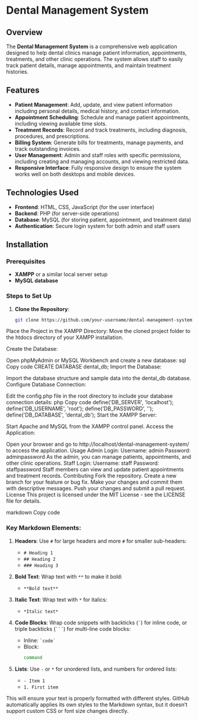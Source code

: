 # Dental Management System

## Overview

The **Dental Management System** is a comprehensive web application designed to help dental clinics manage patient information, appointments, treatments, and other clinic operations. The system allows staff to easily track patient details, manage appointments, and maintain treatment histories.

## Features

- **Patient Management**: Add, update, and view patient information including personal details, medical history, and contact information.
- **Appointment Scheduling**: Schedule and manage patient appointments, including viewing available time slots.
- **Treatment Records**: Record and track treatments, including diagnosis, procedures, and prescriptions.
- **Billing System**: Generate bills for treatments, manage payments, and track outstanding invoices.
- **User Management**: Admin and staff roles with specific permissions, including creating and managing accounts, and viewing restricted data.
- **Responsive Interface**: Fully responsive design to ensure the system works well on both desktops and mobile devices.

## Technologies Used

- **Frontend**: HTML, CSS, JavaScript (for the user interface)
- **Backend**: PHP (for server-side operations)
- **Database**: MySQL (for storing patient, appointment, and treatment data)
- **Authentication**: Secure login system for both admin and staff users

## Installation

### Prerequisites

- **XAMPP** or a similar local server setup
- **MySQL database**

### Steps to Set Up

1. **Clone the Repository**:
   ```bash
   git clone https://github.com/your-username/dental-management-system.git
Place the Project in the XAMPP Directory: Move the cloned project folder to the htdocs directory of your XAMPP installation.

Create the Database:

Open phpMyAdmin or MySQL Workbench and create a new database:
sql
Copy code
CREATE DATABASE dental_db;
Import the Database:

Import the database structure and sample data into the dental_db database.
Configure Database Connection:

Edit the config.php file in the root directory to include your database connection details:
php
Copy code
define('DB_SERVER', 'localhost');
define('DB_USERNAME', 'root');
define('DB_PASSWORD', '');
define('DB_DATABASE', 'dental_db');
Start the XAMPP Server:

Start Apache and MySQL from the XAMPP control panel.
Access the Application:

Open your browser and go to http://localhost/dental-management-system/ to access the application.
Usage
Admin Login:
Username: admin
Password: adminpassword
As the admin, you can manage patients, appointments, and other clinic operations.
Staff Login:
Username: staff
Password: staffpassword
Staff members can view and update patient appointments and treatment records.
Contributing
Fork the repository.
Create a new branch for your feature or bug fix.
Make your changes and commit them with descriptive messages.
Push your changes and submit a pull request.
License
This project is licensed under the MIT License - see the LICENSE file for details.

markdown
Copy code

### Key Markdown Elements:

1. **Headers**: Use `#` for large headers and more `#` for smaller sub-headers:
   - `# Heading 1`
   - `## Heading 2`
   - `### Heading 3`
   
2. **Bold Text**: Wrap text with `**` to make it bold:
   - `**Bold text**`
   
3. **Italic Text**: Wrap text with `*` for italics:
   - `*Italic text*`
   
4. **Code Blocks**: Wrap code snippets with backticks (`` ` ``) for inline code, or triple backticks (```` ``` ````) for multi-line code blocks:
   - Inline: `` `code` ``
   - Block: 
     ```bash
     command
     ```

5. **Lists**: Use `-` or `*` for unordered lists, and numbers for ordered lists:
   - `- Item 1`
   - `1. First item`

This will ensure your text is properly formatted with different styles. GitHub automatically applies its own styles to the Markdown syntax, but it doesn’t support custom CSS or font size changes directly.





